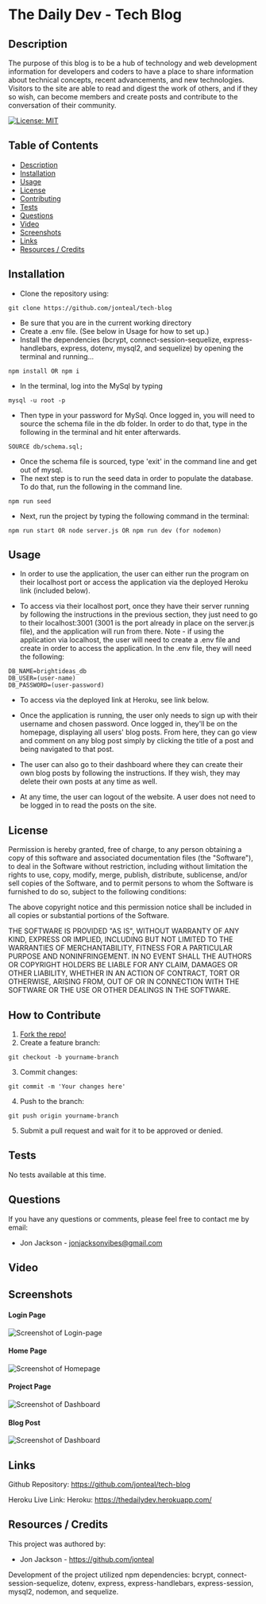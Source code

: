# The Daily Dev - Tech Blog

<a name="description"></a>
## Description
The purpose of this blog is to be a hub of technology and web development information for developers and coders to have a place to share information about technical concepts, recent advancements, and new technologies. Visitors to the site are able to read and digest the work of others, and if they so wish, can become members and create posts and contribute to the conversation of their community.  


[![License: MIT](https://img.shields.io/badge/License-MIT-yellow.svg)](https://opensource.org/licenses/MIT)

## Table of Contents
- [Description](#description)
- [Installation](#installation)
- [Usage](#usage)
- [License](#license)
- [Contributing](#contributing)
- [Tests](#tests)
- [Questions](#questions)
- [Video](#video)
- [Screenshots](#screenshots)
- [Links](#links)
- [Resources / Credits](#credits)


<a name="installation"></a>

## Installation
* Clone the repository using:

```
git clone https://github.com/jonteal/tech-blog
```
* Be sure that you are in the current working directory
* Create a .env file. (See below in Usage for how to set up.)
* Install the dependencies (bcrypt, connect-session-sequelize, express-handlebars, express, dotenv, mysql2, and sequelize) by opening the terminal and running...
```
npm install OR npm i
```
* In the terminal, log into the MySql by typing
```
mysql -u root -p
```
* Then type in your password for MySql. Once logged in, you will need to source the schema file in the db folder. In order to do that, type in the following in the terminal and hit enter afterwards. 
```
SOURCE db/schema.sql;
```
* Once the schema file is sourced, type 'exit' in the command line and get out of mysql.
* The next step is to run the seed data in order to populate the database. To do that, run the following in the command line.
```
npm run seed
```
* Next, run the project by typing the following command in the terminal:
```
npm run start OR node server.js OR npm run dev (for nodemon)
```

<a name="usage"></a>

## Usage
* In order to use the application, the user can either run the program on their localhost port or access the application via the deployed Heroku link (included below).

* To access via their localhost port, once they have their server running by following the instructions in the previous section, they just need to go to their localhost:3001 (3001 is the port already in place on the server.js file), and the application will run from there. Note - if using the application via localhost, the user will need to create a .env file and create in order to access the application. In the .env file, they will need the following:

```
DB_NAME=brightideas_db
DB_USER=(user-name)
DB_PASSWORD=(user-password)
```

* To access via the deployed link at Heroku, see link below.

* Once the application is running, the user only needs to sign up with their username and chosen password. Once logged in, they'll be on the homepage, displaying all users' blog posts. From here, they can go view and comment on any blog post simply by clicking the title of a post and being navigated to that post.

* The user can also go to their dashboard where they can create their own blog posts by following the instructions. If they wish, they may delete their own posts at any time as well.  

* At any time, the user can logout of the website. A user does not need to be logged in to read the posts on the site.


<a name="license"></a>

## License
Permission is hereby granted, free of charge, to any person obtaining a copy of this software and associated documentation files (the "Software"), to deal in the Software without restriction, including without limitation the rights to use, copy, modify, merge, publish, distribute, sublicense, and/or sell copies of the Software, and to permit persons to whom the Software is furnished to do so, subject to the following conditions:

The above copyright notice and this permission notice shall be included in all copies or substantial portions of the Software.

THE SOFTWARE IS PROVIDED "AS IS", WITHOUT WARRANTY OF ANY KIND, EXPRESS OR IMPLIED, INCLUDING BUT NOT LIMITED TO THE WARRANTIES OF MERCHANTABILITY, FITNESS FOR A PARTICULAR PURPOSE AND NONINFRINGEMENT. IN NO EVENT SHALL THE AUTHORS OR COPYRIGHT HOLDERS BE LIABLE FOR ANY CLAIM, DAMAGES OR OTHER LIABILITY, WHETHER IN AN ACTION OF CONTRACT, TORT OR OTHERWISE, ARISING FROM, OUT OF OR IN CONNECTION WITH THE SOFTWARE OR THE USE OR OTHER DEALINGS IN THE SOFTWARE.


<a name="contributing"></a>

## How to Contribute
1. [Fork the repo!](https://docs.github.com/en/get-started/quickstart/fork-a-repo)
2. Create a feature branch:
```
git checkout -b yourname-branch
```
3. Commit changes:
```
git commit -m 'Your changes here'
```
4. Push to the branch:
```
git push origin yourname-branch
```
5. Submit a pull request and wait for it to be approved or denied.

<a name="tests"></a>

## Tests
No tests available at this time.


<a name="questions"></a>

## Questions
If you have any questions or comments, please feel free to contact me by email:

* Jon Jackson - jonjacksonvibes@gmail.com


<a name="video"></a>

## Video

<a name="screenshots"></a>

## Screenshots


#### Login Page
![Screenshot of Login-page](./images/login.png)

#### Home Page
![Screenshot of Homepage](./images/homepage.png)

#### Project Page
![Screenshot of Dashboard](./images/dashboard.png)

#### Blog Post
![Screenshot of Dashboard](./images/blogpost.png)

<a name="links"></a>

## Links
Github Repository: https://github.com/jonteal/tech-blog

Heroku Live Link: Heroku: https://thedailydev.herokuapp.com/


<a name="credits"></a>

## Resources / Credits
This project was authored by: 
* Jon Jackson - https://github.com/jonteal

Development of the project utilized npm dependencies: bcrypt, connect-session-sequelize, dotenv, express, express-handlebars, express-session, mysql2, nodemon, and sequelize.